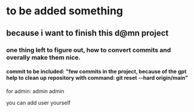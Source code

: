 # to be added something
## because i want to finish this d@mn project
### one thing left to figure out, how to convert commits and overally make them nice.

#### commit to be included: "few commits in the project, because of the gpt help to clean up repository with command: git reset --hard origin/main"

for admin:
admin 
admin

you can add user yourself